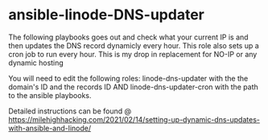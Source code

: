 # ansible-linode-DNS-updater
The following playbooks goes out and check what your current IP is and then updates the DNS record dynamicly every hour. This role also sets up a cron job to run every hour. This is my drop in replacement for NO-IP or any dynamic hosting

You will need to edit the following roles: linode-dns-updater with the the domain's ID and the records ID AND linode-dns-updater-cron with the path to the ansible playbooks. 

Detailed instructions can be found @ https://milehighhacking.com/2021/02/14/setting-up-dynamic-dns-updates-with-ansible-and-linode/
